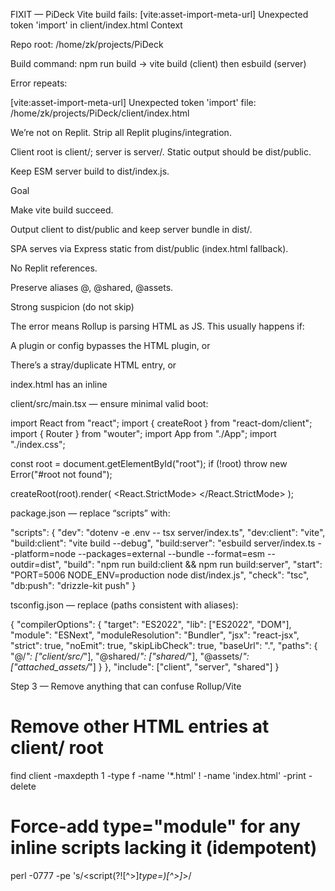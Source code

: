 FIXIT — PiDeck Vite build fails: [vite:asset-import-meta-url] Unexpected token 'import' in client/index.html
Context

Repo root: /home/zk/projects/PiDeck

Build command: npm run build → vite build (client) then esbuild (server)

Error repeats:

[vite:asset-import-meta-url] Unexpected token 'import'
file: /home/zk/projects/PiDeck/client/index.html


We’re not on Replit. Strip all Replit plugins/integration.

Client root is client/; server is server/. Static output should be dist/public.

Keep ESM server build to dist/index.js.

Goal

Make vite build succeed.

Output client to dist/public and keep server bundle in dist/.

SPA serves via Express static from dist/public (index.html fallback).

No Replit references.

Preserve aliases @, @shared, @assets.

Strong suspicion (do not skip)

The error means Rollup is parsing HTML as JS. This usually happens if:

A plugin or config bypasses the HTML plugin, or

There’s a stray/duplicate HTML entry, or

index.html has an inline <script> without type="module", or

The Vite root/input is misconfigured, or

Tooling versions are clashing (Vite/Rollup/tailwind-vite).

Step 0 — Print environment (for the log)
node --version
npm --version
npx vite --version
node -e "console.log(process.versions)"

Step 1 — Show the exact files (do not assume)

Print these (verbatim):

cat vite.config.ts
cat package.json
cat tsconfig.json
sed -n '1,120p' client/index.html
sed -n '1,120p' client/src/main.tsx
sed -n '1,120p' client/src/App.tsx
ls -al client | sed -n '1,120p'
ls -al client/src | sed -n '1,120p'
ls -al

Step 2 — Sanity edits (apply exactly)

vite.config.ts — replace completely:

import { defineConfig } from "vite";
import react from "@vitejs/plugin-react";
import path from "path";
import { fileURLToPath } from "url";

const __filename = fileURLToPath(import.meta.url);
const __dirname = path.dirname(__filename);

export default defineConfig({
  appType: "spa",
  root: path.resolve(__dirname, "client"),
  plugins: [react()],
  resolve: {
    alias: {
      "@": path.resolve(__dirname, "client", "src"),
      "@shared": path.resolve(__dirname, "shared"),
      "@assets": path.resolve(__dirname, "attached_assets"),
    },
  },
  publicDir: path.resolve(__dirname, "client", "public"),
  build: {
    outDir: path.resolve(__dirname, "dist/public"),
    emptyOutDir: true
    // DO NOT set rollupOptions.input; let Vite detect client/index.html
  },
  server: { fs: { strict: true, deny: ["**/.*"] } },
});


client/index.html — replace completely:

<!doctype html>
<html lang="en">
  <head>
    <meta charset="UTF-8" />
    <meta name="viewport" content="width=device-width, initial-scale=1.0" />
    <title>PiDeck</title>
  </head>
  <body>
    <div id="root"></div>
    <!-- Must be type="module" -->
    <script type="module" src="/src/main.tsx"></script>
  </body>
</html>


client/src/main.tsx — ensure minimal valid boot:

import React from "react";
import { createRoot } from "react-dom/client";
import { Router } from "wouter";
import App from "./App";
import "./index.css";

const root = document.getElementById("root");
if (!root) throw new Error("#root not found");

createRoot(root).render(
  <React.StrictMode>
    <Router>
      <App />
    </Router>
  </React.StrictMode>
);


package.json — replace “scripts” with:

"scripts": {
  "dev": "dotenv -e .env -- tsx server/index.ts",
  "dev:client": "vite",
  "build:client": "vite build --debug",
  "build:server": "esbuild server/index.ts --platform=node --packages=external --bundle --format=esm --outdir=dist",
  "build": "npm run build:client && npm run build:server",
  "start": "PORT=5006 NODE_ENV=production node dist/index.js",
  "check": "tsc",
  "db:push": "drizzle-kit push"
}


tsconfig.json — replace (paths consistent with aliases):

{
  "compilerOptions": {
    "target": "ES2022",
    "lib": ["ES2022", "DOM"],
    "module": "ESNext",
    "moduleResolution": "Bundler",
    "jsx": "react-jsx",
    "strict": true,
    "noEmit": true,
    "skipLibCheck": true,
    "baseUrl": ".",
    "paths": {
      "@/*": ["client/src/*"],
      "@shared/*": ["shared/*"],
      "@assets/*": ["attached_assets/*"]
    }
  },
  "include": ["client", "server", "shared"]
}

Step 3 — Remove anything that can confuse Rollup/Vite
# Remove other HTML entries at client/ root
find client -maxdepth 1 -type f -name '*.html' ! -name 'index.html' -print -delete

# Force-add type="module" for any inline scripts lacking it (idempotent)
perl -0777 -pe 's/<script(?![^>]*type=)[^>]*>/<script type="module">/g' \
  client/index.html > client/.index.tmp && mv client/.index.tmp client/index.html

# Clean caches & outputs
rm -rf node_modules client/.vite dist

Step 4 — Pin compatible versions (temporary if needed)

To rule out a Rollup/Vite quirk:

npm i -D vite@5.4.10 rollup@4.21.2 @vitejs/plugin-react@4.3.2

Step 5 — Build with full debug & show logs
npm run build:client --silent 2>&1 | tee /tmp/vite-debug.log
sed -n '1,200p' /tmp/vite-debug.log


Confirm the plugin order includes the HTML plugin and that client/index.html is recognized as HTML, not JS.

If it still throws [vite:asset-import-meta-url] Unexpected token 'import', bisect plugins:

Temporarily set plugins: [] (no react) and try vite build again.

If it passes with no plugins, re-enable @vitejs/plugin-react only.

If it fails only when another plugin is present, identify and remove/upgrade it.

Step 6 — Finalize server static handling (if not present)

Ensure Express serves the SPA:

// server/index.ts snippet
import path from "path";
import { fileURLToPath } from "url";
import express from "express";
const __filename = fileURLToPath(import.meta.url);
const __dirname = path.dirname(__filename);
const app = express();

const staticDir = path.resolve(__dirname, "../dist/public");
app.use(express.static(staticDir));
app.get("*", (req, res, next) => {
  if (req.path.startsWith("/api/")) return next();
  res.sendFile(path.join(staticDir, "index.html"));
});

Acceptance Criteria

npm run build succeeds with:

Vite outputs to dist/public/ (assets + index.html)

esbuild outputs server to dist/index.js

vite build --debug shows client/index.html processed as HTML (no “Unexpected token 'import'”).

Starting the server serves SPA from dist/public and all routes work.

Commit message
build(vite): fix HTML parsing error; standardize client root + output; remove replit remnants; stabilize paths

- root=client, output dist/public, aliases @/@shared/@assets
- clean index.html (module script), minimal main.tsx
- pin vite/rollup versions temporarily to avoid parse bug
- ensure server static fallback to dist/public/index.html


Run these exactly; if the failure persists after plugin bisect, print the first 200 lines of /tmp/vite-debug.log and the plugin list Vite reports so we can lock the offending plugin/version.

